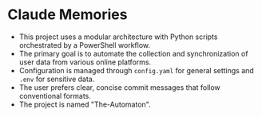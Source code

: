 # Claude Memories

- This project uses a modular architecture with Python scripts orchestrated by a
  PowerShell workflow.
- The primary goal is to automate the collection and synchronization of user
  data from various online platforms.
- Configuration is managed through `config.yaml` for general settings and
  `.env` for sensitive data.
- The user prefers clear, concise commit messages that follow conventional
  formats.
- The project is named "The-Automaton".
